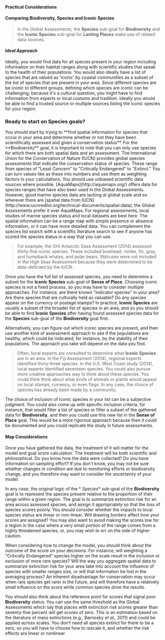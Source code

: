 #### Practical Considerations

#### Comparing **Biodiversity, Species** and **Iconic Species**

> In the Global Assessments, the **Species** sub-goal for **Biodiversity** and the **Iconic Species** sub-goal for **Lasting Places** make use of related data sources.

#### *Ideal Approach*

Ideally, you would find data for all species present in your region including information on their habitat ranges along with scientific studies that speak to the health of their populations. You would also ideally have a list of species that are valued as 'iconic' by coastal communities as a subset of the list of species that are present in your area. Since different species are be iconic to different groups, defining which species are iconic can be challenging; because it's a cultural question, you might have to find information from experts or local customs and tradition. Ideally you would be able to find a trusted source or multiple sources listing the iconic species for your region.

### Ready to start on **Species** goals?

<!---the previous paragraph is pretty passive voice, and here you switch to active voice directed at the reader.  Might be a valid style choice, but it threw me off a little at first.  Sometimes passive voice sneaks in here, e.g. 'it has been the preferred method' - can you just say 'we prefer'? -- JA: I kind of edited the previous paragraph to make it more active. I like active --->You should start by trying to **find spatial information for species that occur in your area and determine whether or not they have been scientifically assessed and given a conservation status**. For the **Biodiversity** goal, it is important to note that you can only use species for which there are both spatial data and an assessment. The International Union for the Conservation of Nature (IUCN) provides global species assessments that indicate the conservation status of species. These range from species of "Least Concern" to "Critically Endangered" to "Extinct." You can turn values like as these into numbers and use them as weighting factors in your calculations. You should use unbiased scientific data sources where possible. [AquaMaps](http://aquamaps.org/) offers data for species ranges that have also been used in the Global Assessments. However, good marine species data are lacking at global scale and so wherever there are [spatial data from IUCN](http://www.iucnredlist.org/technical-documents/spatial-data), the Global Assessments prefer it over AquaMaps. For regional assessments, local studies of marine species status and local datasets are best here. The spatial information can be a range map with simple presence or absence information, or it can have more detailed data. You can complement the species list search with a scientific literature search to see if anyone has scored the species status in a way that you can use.

>For example, the OHI Antarctic Seas Assessment (2014) assessed thirty-five iconic species. These included bowhead, minke, fin, gray, and humpback whales, and polar bears. Walruses were not included in the High Seas Assessment because they were determined to be data-deficient by the IUCN.

Once you have the full list of assessed species, you need to determine a subset for the **Iconic Species** sub-goal of **Sense of Place**. Choosing iconic species is not a fixed process, so you may have to consider multiple approaches. For instance, are there known "indicator species" in your area? Are there species that are culturally held as valuable? Do any species appear on the currency or postage stamps? In practice, **Iconic Species** are usually a subset of the broader list of species in an area, and so you should be able to find **Iconic Species** after having found assessed species data for the **Species** sub-goal of the **Biodiversity** goal first.

Alternatively, you can figure out which iconic species are present, and then use another kind of assessment approach to see if the populations are healthy, which could be indicated, for instance, by the stability of their populations. The approach you take will depend on the data you find.

> Often, local experts are consulted to determine what **Iconic Species** are in an area. In the Fiji Assessment (2014), regional experts identified thirty-three species. In the U.S. West Coast study (2014), local experts identified seventeen species. You could also pursue more creative approaches way to think about these species. You could think think about what kinds of animals or plants would appear on local stamps, currency, or even flags. In any case, the choice of species has already been made by a community.

The choice of inclusion of iconic species in your list can be a subjective judgment. You could also come up with specific inclusion criteria, for instance, that would filter a list of species or filter a subset of the gathered data for **Biodiversity**, and then you could use this new list in the **Sense of Place** goal. This would be a more rigorous approach because then it could be documented and you could replicate the study in future assessments.

#### Map Considerations

Once you have gathered the data, the treatment of it will matter for the model and goal score calculation. The treatment will be both scientific and philosophical. Do you know how the data were collected? Do you have information on sampling effort? If you don't know, you may not be sure whether changes in condition are due to monitoring efforts or biodiversity change, and you therefore may want to consider the uncertainty of your model.

In any case, the original logic of the *
*Species** sub-goal of the **Biodiversity** goal is to represent the species present relative to the proportion of their range within a given region. The goal is to summarize extinction risk for an area across assessed species, and assign it appropriately so that the loss of species scores poorly. You should consider whether the impacts to local species status are linear or non-linear. Will drawing borders affect how your scores are assigned? You may also want to avoid making the scores low for a region in the case where a very small portion of the range comes from a highly threatened species, or, you may wish to err on the side of higher caution.

When considering how to change the model, you should think about the outcome of the score on your decisions. For instance, will weighting a "Critically Endangered" species higher on the scale result in the inclusion or exclusion of more rare species? Will the way you aggregate spatial data to summarize extinction risk for your area take into account the influence of species with smaller ranges size, or will that information be lost in the averaging process? An inherent disadvantage for conservation may occur when rare species get rarer in the future, and will therefore have a relatively small influence on the score while common species drive the results.

<!---Question: is there a helpful example here?--->
<!---NOTE: I think that only affects the Species subgoal, not Iconic Species subgoal, since the latter is not area-weighted.  Not sure that 'rare' is the right way to think about it; I think it's more about species with a very limited range.  Even a very abundant species within a tightly constrained range will have little impact on the score, and a rare species that is found across a broad range will probably have a larger impact.  I can look up some examples of species with low cell counts at different category levels. - CCO--->

You should also think about the reference point for scores that signal poor **Biodiversity** status. You can use the same threshold as the Global Assessments which say that places with extinction risk scores greater than seventy-five percent will get scores of zero. This is an estimation based on the literature of mass extinctions (e.g., Barnosky *et al*., 2011) and could be applied across scales. You don’t need all species extinct for there to be a zero, so you will have to choose how to rescale it, and whether the risk effects are linear or nonlinear. <!---(See Section, **Data Transformations**)--->

